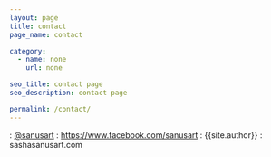 ```yaml
---
layout: page
title: contact
page_name: contact

category:
  - name: none
    url: none

seo_title: contact page
seo_description: contact page

permalink: /contact/
---
```


<span class="fa-stack fa-lg">
  <i class="fa fa-square-o fa-stack-2x"></i>
  <i class="fa fa-twitter fa-stack-1x"></i>
</span>: <a href="https://www.twitter.com/sanusart" target="_blank">@sanusart</a>

<span class="fa-stack fa-lg">
  <i class="fa fa-facebook-square fa-stack-2x"></i>
</span>: <a href="https://www.facebook.com/sanusart" target="_blank">https://www.facebook.com/sanusart</a>

<span class="fa-stack fa-lg">
  <i class="fa fa-google-plus-square fa-stack-2x"></i>
</span>: {{site.author}}

<span class="fa-stack fa-lg">
  <i class="fa fa-square-o fa-stack-2x"></i>
  <i class="fa fa-at fa-stack-1x"></i>
</span>: sasha<i class="fa fa-at"></i>sanusart.com
